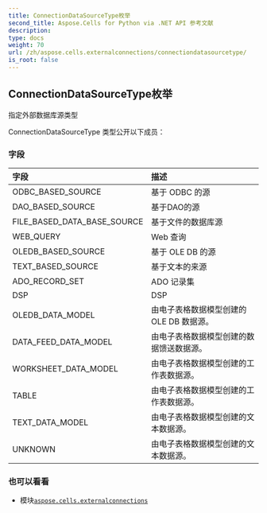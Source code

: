 ```yaml
---
title: ConnectionDataSourceType枚举
second_title: Aspose.Cells for Python via .NET API 参考文献
description:
type: docs
weight: 70
url: /zh/aspose.cells.externalconnections/connectiondatasourcetype/
is_root: false
---
```

## ConnectionDataSourceType枚举
指定外部数据库源类型



ConnectionDataSourceType 类型公开以下成员：

### 字段
|字段|描述|
| :- | :- |
| ODBC_BASED_SOURCE |基于 ODBC 的源|
| DAO_BASED_SOURCE |基于DAO的源|
| FILE_BASED_DATA_BASE_SOURCE |基于文件的数据库源|
| WEB_QUERY |Web 查询|
| OLEDB_BASED_SOURCE |基于 OLE DB 的源|
| TEXT_BASED_SOURCE |基于文本的来源|
| ADO_RECORD_SET |ADO 记录集|
| DSP | DSP |
| OLEDB_DATA_MODEL |由电子表格数据模型创建的 OLE DB 数据源。|
| DATA_FEED_DATA_MODEL |由电子表格数据模型创建的数据馈送数据源。|
| WORKSHEET_DATA_MODEL |由电子表格数据模型创建的工作表数据源。|
| TABLE |由电子表格数据模型创建的工作表数据源。|
| TEXT_DATA_MODEL |由电子表格数据模型创建的文本数据源。|
| UNKNOWN |由电子表格数据模型创建的文本数据源。|



### 也可以看看
* 模块[`aspose.cells.externalconnections`](..)
